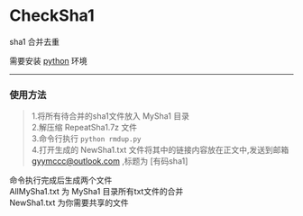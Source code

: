 # CheckSha1

sha1 合并去重 

需要安装 [python](https://www.runoob.com/python/python-install.html) 环境 

---



### 使用方法

>1.将所有待合并的sha1文件放入 MySha1 目录  
2.解压缩 RepeatSha1.7z 文件  
3.命令行执行  `python rmdup.py`  
4.打开生成的 NewSha1.txt 文件将其中的链接内容放在正文中,发送到邮箱 gyymccc@outlook.com ,标题为 [有码sha1]

命令执行完成后生成两个文件  
AllMySha1.txt 为 MySha1 目录所有txt文件的合并  
NewSha1.txt 为你需要共享的文件